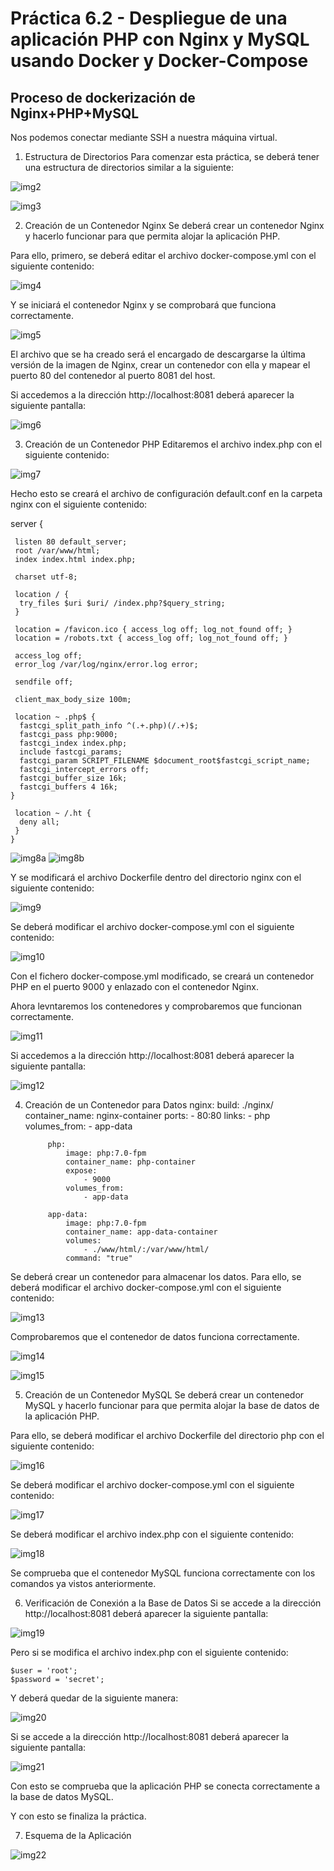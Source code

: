 # Práctica 6.2 - Despliegue de una aplicación PHP con Nginx y MySQL usando Docker y Docker-Compose

## Proceso de dockerización de Nginx+PHP+MySQL

Nos podemos conectar mediante SSH a nuestra máquina virtual.


1. Estructura de Directorios
Para comenzar esta práctica, se deberá tener una estructura de directorios similar a la siguiente:

![img2](./screenshots/2.png)

![img3](./screenshots/3.png)

2. Creación de un Contenedor Nginx
Se deberá crear un contenedor Nginx y hacerlo funcionar para que permita alojar la aplicación PHP.

Para ello, primero, se deberá editar el archivo docker-compose.yml con el siguiente contenido:

![img4](./screenshots/4.png)

Y se iniciará el contenedor Nginx y se comprobará que funciona correctamente.

![img5](./screenshots/5.png)

El archivo que se ha creado será el encargado de descargarse la última versión de la imagen de Nginx, crear un contenedor con ella y mapear el puerto 80 del contenedor al puerto 8081 del host.

Si accedemos a la dirección http://localhost:8081 deberá aparecer la siguiente pantalla:

![img6](./screenshots/6.png)

3. Creación de un Contenedor PHP
Editaremos el archivo index.php con el siguiente contenido:

![img7](./screenshots/7.png)

Hecho esto se creará el archivo de configuración default.conf en la carpeta nginx con el siguiente contenido:

server {

     listen 80 default_server;
     root /var/www/html;
     index index.html index.php;

     charset utf-8;

     location / {
      try_files $uri $uri/ /index.php?$query_string;
     }

     location = /favicon.ico { access_log off; log_not_found off; }
     location = /robots.txt { access_log off; log_not_found off; }

     access_log off;
     error_log /var/log/nginx/error.log error;

     sendfile off;

     client_max_body_size 100m;

     location ~ .php$ {
      fastcgi_split_path_info ^(.+.php)(/.+)$;
      fastcgi_pass php:9000;
      fastcgi_index index.php;
      include fastcgi_params;
      fastcgi_param SCRIPT_FILENAME $document_root$fastcgi_script_name;
      fastcgi_intercept_errors off;
      fastcgi_buffer_size 16k;
      fastcgi_buffers 4 16k;
    }

     location ~ /.ht {
      deny all;
     }
    }

![img8a](./screenshots/8a.png)
![img8b](./screenshots/8b.png)

Y se modificará el archivo Dockerfile dentro del directorio nginx con el siguiente contenido:

![img9](./screenshots/9.png)

Se deberá modificar el archivo docker-compose.yml con el siguiente contenido:

![img10](./screenshots/10.png)

Con el fichero docker-compose.yml modificado, se creará un contenedor PHP en el puerto 9000 y enlazado con el contenedor Nginx.

Ahora levntaremos los contenedores y comprobaremos que funcionan correctamente.

![img11](./screenshots/11.png)

Si accedemos a la dirección http://localhost:8081 deberá aparecer la siguiente pantalla:

![img12](./screenshots/12.png)

4. Creación de un Contenedor para Datos
            nginx:
                build: ./nginx/
                container_name: nginx-container
                ports:
                    - 80:80
                links:
                    - php
                volumes_from:
                    - app-data

            php:
                image: php:7.0-fpm
                container_name: php-container
                expose:
                    - 9000
                volumes_from:
                    - app-data

            app-data:
                image: php:7.0-fpm
                container_name: app-data-container
                volumes:
                    - ./www/html/:/var/www/html/
                command: "true"


Se deberá crear un contenedor para almacenar los datos. Para ello, se deberá modificar el archivo docker-compose.yml con el siguiente contenido:

![img13](./screenshots/13.png)

Comprobaremos que el contenedor de datos funciona correctamente.

![img14](./screenshots/14.png)

![img15](./screenshots/15.png)

5. Creación de un Contenedor MySQL
Se deberá crear un contenedor MySQL y hacerlo funcionar para que permita alojar la base de datos de la aplicación PHP.

Para ello, se deberá modificar el archivo Dockerfile del directorio php con el siguiente contenido:

![img16](./screenshots/16.png)

Se deberá modificar el archivo docker-compose.yml con el siguiente contenido:

![img17](./screenshots/17.png)

Se deberá modificar el archivo index.php con el siguiente contenido:

![img18](./screenshots/18.png)

Se comprueba que el contenedor MySQL funciona correctamente con los comandos ya vistos anteriormente.


6. Verificación de Conexión a la Base de Datos
Si se accede a la dirección http://localhost:8081 deberá aparecer la siguiente pantalla:

![img19](./screenshots/19.png)

Pero si se modifica el archivo index.php con el siguiente contenido:

    $user = 'root';
    $password = 'secret';

Y deberá quedar de la siguiente manera:

![img20](./screenshots/20.png)

Si se accede a la dirección http://localhost:8081 deberá aparecer la siguiente pantalla:

![img21](./screenshots/21.png)

Con esto se comprueba que la aplicación PHP se conecta correctamente a la base de datos MySQL.

Y con esto se finaliza la práctica.

7. Esquema de la Aplicación

![img22](./screenshots/22.png)
